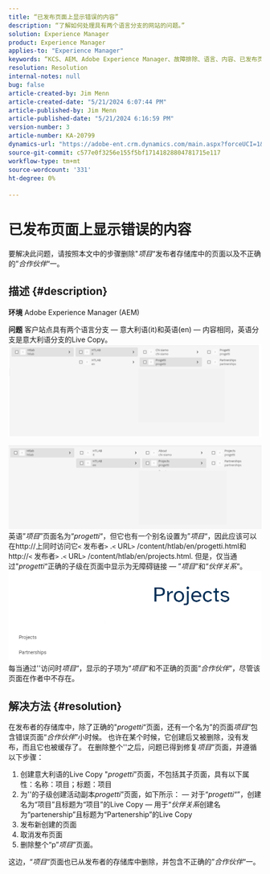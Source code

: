 ```yaml
---
title: “已发布页面上显示错误的内容”
description: “了解如何处理具有两个语言分支的网站的问题。”
solution: Experience Manager
product: Experience Manager
applies-to: "Experience Manager"
keywords: “KCS、AEM、Adobe Experience Manager、故障排除、语言、内容、已发布页面、英语、意大利语”
resolution: Resolution
internal-notes: null
bug: false
article-created-by: Jim Menn
article-created-date: "5/21/2024 6:07:44 PM"
article-published-by: Jim Menn
article-published-date: "5/21/2024 6:16:59 PM"
version-number: 3
article-number: KA-20799
dynamics-url: "https://adobe-ent.crm.dynamics.com/main.aspx?forceUCI=1&pagetype=entityrecord&etn=knowledgearticle&id=78da3bff-9c17-ef11-9f8a-6045bd006268"
source-git-commit: c577e0f3256e155f5bf17141828804781715e117
workflow-type: tm+mt
source-wordcount: '331'
ht-degree: 0%

---
```


# 已发布页面上显示错误的内容


要解决此问题，请按照本文中的步骤删除&quot;*项目*“发布者存储库中的页面以及不正确的”*合作伙伴*“一。

## 描述 {#description}


<b>环境</b>
Adobe Experience Manager (AEM)

<b>问题</b>
客户站点具有两个语言分支 — 意大利语(it)和英语(en) — 内容相同，英语分支是意大利语分支的Live Copy。
![](assets/___79da3bff-9c17-ef11-9f8a-6045bd006268___.png)

![](assets/___7bda3bff-9c17-ef11-9f8a-6045bd006268___.png)
英语”*项目*”页面名为“*progetti*“，但它也有一个别名设置为”*项目*“，因此应该可以在http://上同时访问它`<` 发布者`>` .`<` URL`>` /content/htlab/en/progetti.html和http://`<` 发布者`>` .`<` URL`>` /content/htlab/en/projects.html.
但是，仅当通过&quot;*progetti*“正确的子级在页面中显示为无障碍链接 — ”*项目*”和“*伙伴关系*“。
![](assets/___7dda3bff-9c17-ef11-9f8a-6045bd006268___.png)
每当通过&#39;&#39;访问时*项目*“，显示的子项为“*项目*”和不正确的页面“*合作伙伴*“，尽管该页面在作者中不存在。


## 解决方法 {#resolution}


在发布者的存储库中，除了正确的&quot;*progetti*“页面，还有一个名为”的页面&#x200B;*项目*”包含错误页面“*合作伙伴*”小时候。
也许在某个时候，它创建后又被删除，没有发布，而且它也被缓存了。
在删除整个&#39;&#39;之后，问题已得到修复*项目*”页面，并遵循以下步骤：

1. 创建意大利语的Live Copy &quot;*progetti*”页面，不包括其子页面，具有以下属性：名称：项目；标题：项目
2. 为&#39;&#39;的子级创建活动副本&#x200B;*progetti*”页面，如下所示： — 对于“*progetti*“”，创建名为“项目”且标题为“项目”的Live Copy — 用于“*伙伴关系*&#x200B;创建名为“partenership”且标题为“Partenership”的Live Copy
3. 发布新创建的页面
4. 取消发布页面
5. 删除整个“p”*项目*”页面。

这边，“*项目*“页面也已从发布者的存储库中删除，并包含不正确的”*合作伙伴*“一。
